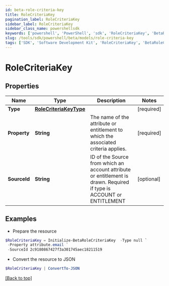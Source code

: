 ```yaml
---
id: beta-role-criteria-key
title: RoleCriteriaKey
pagination_label: RoleCriteriaKey
sidebar_label: RoleCriteriaKey
sidebar_class_name: powershellsdk
keywords: ['powershell', 'PowerShell', 'sdk', 'RoleCriteriaKey', 'BetaRoleCriteriaKey'] 
slug: /tools/sdk/powershell/beta/models/role-criteria-key
tags: ['SDK', 'Software Development Kit', 'RoleCriteriaKey', 'BetaRoleCriteriaKey']
---
```



# RoleCriteriaKey

## Properties

Name | Type | Description | Notes
------------ | ------------- | ------------- | -------------
**Type** | [**RoleCriteriaKeyType**](role-criteria-key-type) |  | [required]
**Property** | **String** | The name of the attribute or entitlement to which the associated criteria applies. | [required]
**SourceId** | **String** | ID of the Source from which an account attribute or entitlement is drawn. Required if type is ACCOUNT or ENTITLEMENT | [optional] 

## Examples

- Prepare the resource
```powershell
$RoleCriteriaKey = Initialize-BetaRoleCriteriaKey  -Type null `
 -Property attribute.email `
 -SourceId 2c9180867427f3a301745aec18211519
```

- Convert the resource to JSON
```powershell
$RoleCriteriaKey | ConvertTo-JSON
```


[[Back to top]](#) 

